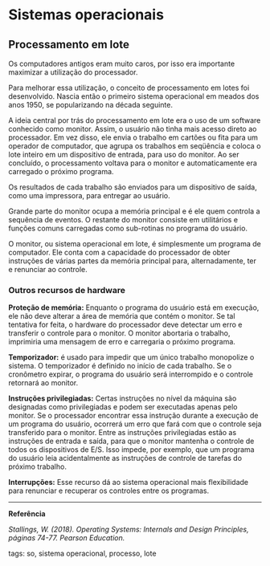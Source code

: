 # Sistemas operacionais

## Processamento em lote

Os computadores antigos eram muito caros, por isso era importante maximizar a utilização do processador.

Para melhorar essa utilização, o conceito de processamento em lotes foi desenvolvido. Nascia então o primeiro sistema operacional em meados dos anos 1950, se popularizando na década seguinte.

A ideia central por trás do processamento em lote era o uso de um software conhecido como monitor. Assim, o usuário não tinha mais acesso direto ao processador. Em vez disso, ele envia o trabalho em cartões ou fita para um operador de computador, que agrupa os trabalhos em seqüência e coloca o lote inteiro em um dispositivo de entrada, para uso do monitor. Ao ser concluído, o processamento voltava para o monitor e automaticamente era carregado o próximo programa.

Os resultados de cada trabalho são enviados para um dispositivo de saída, como uma impressora, para entregar ao usuário.

Grande parte do monitor ocupa a memória principal e é ele quem controla a sequência de eventos. O restante do monitor consiste em utilitários e funções comuns carregadas como sub-rotinas no programa do usuário.

O monitor, ou sistema operacional em lote, é simplesmente um programa de computador. Ele conta com a capacidade do processador de obter instruções de várias partes da memória principal para, alternadamente, ter e renunciar ao controle.

### Outros recursos de hardware

**Proteção de memória:** Enquanto o programa do usuário está em execução, ele não deve alterar a área de memória que contém o monitor. Se tal tentativa for feita, o hardware do processador deve detectar um erro e transferir o controle para o monitor. O monitor abortaria o trabalho, imprimiria uma mensagem de erro e carregaria o próximo programa.

**Temporizador:** é usado para impedir que um único trabalho monopolize o sistema. O temporizador é definido no início de cada trabalho. Se o cronômetro expirar, o programa do usuário será interrompido e o controle retornará ao monitor.

**Instruções privilegiadas:** Certas instruções no nível da máquina são designadas como privilegiadas e podem ser executadas apenas pelo monitor. Se o processador encontrar essa instrução durante a execução de um programa do usuário, ocorrerá um erro que fará com que o controle seja transferido para o monitor. Entre as instruções privilegiadas estão as instruções de entrada e saída, para que o monitor mantenha o controle de todos os dispositivos de E/S. Isso impede, por exemplo, que um programa do usuário leia acidentalmente as instruções de controle de tarefas do próximo trabalho.

**Interrupções:** Esse recurso dá ao sistema operacional mais flexibilidade para renunciar e recuperar os controles entre os programas.

---

**Referência**

*Stallings, W. (2018). Operating Systems: Internals and Design Principles, páginas 74-77. Pearson Education.*

tags: so, sistema operacional, processo, lote